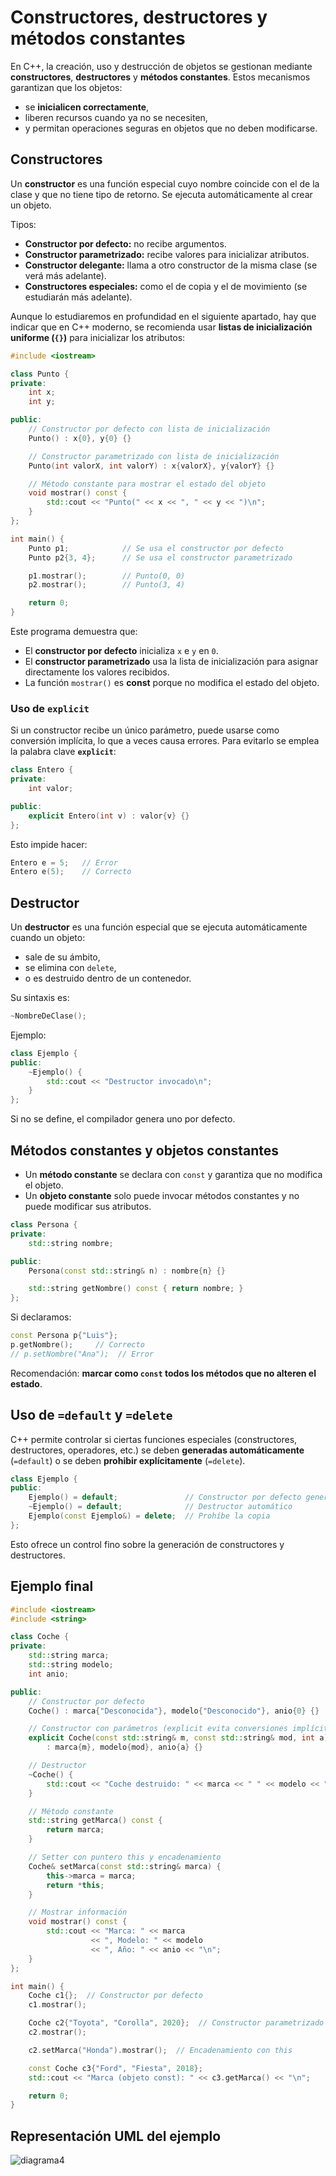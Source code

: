 # Constructores, destructores y métodos constantes

En C++, la creación, uso y destrucción de objetos se gestionan mediante **constructores**, **destructores** y **métodos constantes**. Estos mecanismos garantizan que los objetos:

* se **inicialicen correctamente**,
* liberen recursos cuando ya no se necesiten,
* y permitan operaciones seguras en objetos que no deben modificarse.

## Constructores

Un **constructor** es una función especial cuyo nombre coincide con el de la clase y que no tiene tipo de retorno. Se ejecuta automáticamente al crear un objeto.

Tipos:

* **Constructor por defecto:** no recibe argumentos.
* **Constructor parametrizado:** recibe valores para inicializar atributos.
* **Constructor delegante:** llama a otro constructor de la misma clase (se verá más adelante).
* **Constructores especiales:** como el de copia y el de movimiento (se estudiarán más adelante).

Aunque lo estudiaremos en profundidad en el siguiente apartado, hay que indicar que en C++ moderno, se recomienda usar **listas de inicialización uniforme (`{}`)** para inicializar los atributos:

```cpp
#include <iostream>

class Punto {
private:
    int x;
    int y;

public:
    // Constructor por defecto con lista de inicialización
    Punto() : x{0}, y{0} {}

    // Constructor parametrizado con lista de inicialización
    Punto(int valorX, int valorY) : x{valorX}, y{valorY} {}

    // Método constante para mostrar el estado del objeto
    void mostrar() const {
        std::cout << "Punto(" << x << ", " << y << ")\n";
    }
};

int main() {
    Punto p1;            // Se usa el constructor por defecto
    Punto p2{3, 4};      // Se usa el constructor parametrizado

    p1.mostrar();        // Punto(0, 0)
    p2.mostrar();        // Punto(3, 4)

    return 0;
}
```

Este programa demuestra que:

* El **constructor por defecto** inicializa `x` e `y` en `0`.
* El **constructor parametrizado** usa la lista de inicialización para asignar directamente los valores recibidos.
* La función `mostrar()` es **const** porque no modifica el estado del objeto.


### Uso de `explicit`

Si un constructor recibe un único parámetro, puede usarse como conversión implícita, lo que a veces causa errores. Para evitarlo se emplea la palabra clave **`explicit`**:

```cpp
class Entero {
private:
    int valor;

public:
    explicit Entero(int v) : valor{v} {}
};
```

Esto impide hacer:

```cpp
Entero e = 5;   // Error
Entero e(5);    // Correcto
```

## Destructor

Un **destructor** es una función especial que se ejecuta automáticamente cuando un objeto:

* sale de su ámbito,
* se elimina con `delete`,
* o es destruido dentro de un contenedor.

Su sintaxis es:

```cpp
~NombreDeClase();
```

Ejemplo:

```cpp
class Ejemplo {
public:
    ~Ejemplo() {
        std::cout << "Destructor invocado\n";
    }
};
```

Si no se define, el compilador genera uno por defecto. 


## Métodos constantes y objetos constantes

* Un **método constante** se declara con `const` y garantiza que no modifica el objeto.
* Un **objeto constante** solo puede invocar métodos constantes y no puede modificar sus atributos.

```cpp
class Persona {
private:
    std::string nombre;

public:
    Persona(const std::string& n) : nombre{n} {}

    std::string getNombre() const { return nombre; }
};
```

Si declaramos:

```cpp
const Persona p{"Luis"};
p.getNombre();     // Correcto
// p.setNombre("Ana");  // Error
```

Recomendación: **marcar como `const` todos los métodos que no alteren el estado**.


## Uso de `=default` y `=delete`

C++ permite controlar si ciertas funciones especiales (constructores, destructores, operadores, etc.) se deben **generadas automáticamente** (`=default`) o se deben **prohibir explícitamente** (`=delete`).

```cpp
class Ejemplo {
public:
    Ejemplo() = default;               // Constructor por defecto generado automáticamente
    ~Ejemplo() = default;              // Destructor automático
    Ejemplo(const Ejemplo&) = delete;  // Prohíbe la copia
};
```

Esto ofrece un control fino sobre la generación de constructores y destructores.

## Ejemplo final

```cpp
#include <iostream>
#include <string>

class Coche {
private:
    std::string marca;
    std::string modelo;
    int anio;

public:
    // Constructor por defecto
    Coche() : marca{"Desconocida"}, modelo{"Desconocido"}, anio{0} {}

    // Constructor con parámetros (explicit evita conversiones implícitas)
    explicit Coche(const std::string& m, const std::string& mod, int a)
        : marca{m}, modelo{mod}, anio{a} {}

    // Destructor
    ~Coche() {
        std::cout << "Coche destruido: " << marca << " " << modelo << "\n";
    }

    // Método constante
    std::string getMarca() const {
        return marca;
    }

    // Setter con puntero this y encadenamiento
    Coche& setMarca(const std::string& marca) {
        this->marca = marca;
        return *this;
    }

    // Mostrar información
    void mostrar() const {
        std::cout << "Marca: " << marca
                  << ", Modelo: " << modelo
                  << ", Año: " << anio << "\n";
    }
};

int main() {
    Coche c1{};  // Constructor por defecto
    c1.mostrar();

    Coche c2{"Toyota", "Corolla", 2020};  // Constructor parametrizado
    c2.mostrar();

    c2.setMarca("Honda").mostrar();  // Encadenamiento con this

    const Coche c3{"Ford", "Fiesta", 2018};
    std::cout << "Marca (objeto const): " << c3.getMarca() << "\n";

    return 0;
}
```

## Representación UML del ejemplo

![diagrama4](img/diagrama4.png)




